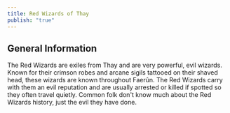 ```yaml
---
title: Red Wizards of Thay
publish: "true"
---
```

## General Information
The Red Wizards are exiles from Thay and are very powerful, evil wizards. Known for their crimson robes and arcane sigils tattooed on their shaved head, these wizards are known throughout Faerûn. The Red Wizards carry with them an evil reputation and are usually arrested or killed if spotted so they often travel quietly. Common folk don't know much about the Red Wizards history, just the evil they have done.